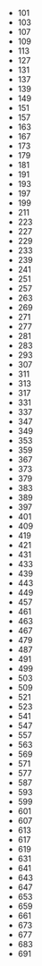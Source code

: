 * 101
* 103
* 107
* 109
* 113
* 127
* 131
* 137
* 139
* 149
* 151
* 157
* 163
* 167
* 173
* 179
* 181
* 191
* 193
* 197
* 199
* 211
* 223
* 227
* 229
* 233
* 239
* 241
* 251
* 257
* 263
* 269
* 271
* 277
* 281
* 283
* 293
* 307
* 311
* 313
* 317
* 331
* 337
* 347
* 349
* 353
* 359
* 367
* 373
* 379
* 383
* 389
* 397
* 401
* 409
* 419
* 421
* 431
* 433
* 439
* 443
* 449
* 457
* 461
* 463
* 467
* 479
* 487
* 491
* 499
* 503
* 509
* 521
* 523
* 541
* 547
* 557
* 563
* 569
* 571
* 577
* 587
* 593
* 599
* 601
* 607
* 613
* 617
* 619
* 631
* 641
* 643
* 647
* 653
* 659
* 661
* 673
* 677
* 683
* 691